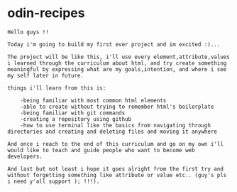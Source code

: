 # odin-recipes

    Hello guys !!

    Today i'm going to build my first ever project and im excited :)...

    The project will be like this, i'll use every element,attribute,values i learned through the curriculum about html, and try create something meaningful by expressing what are my goals,intention, and where i see my self later in future.

    things i'll learn from this is:
        
        -being familiar with most common html elements     
        -able to create without trying to remember html's boilerplate 
        -being familiar with git commands 
        -creating a repository using github 
        -how to use terminal like the basics from navigating through directories and creating and deleting files and moving it anywhere 

    And once i reach to the end of this curriculum and go on my own i'll would like to teach and guide people who want to become web developers.

    And last but not least i hope it goes alright from the first try and without forgetting something like attribute or value etc.. (guy's pls i need y'all support ); !!!).

    